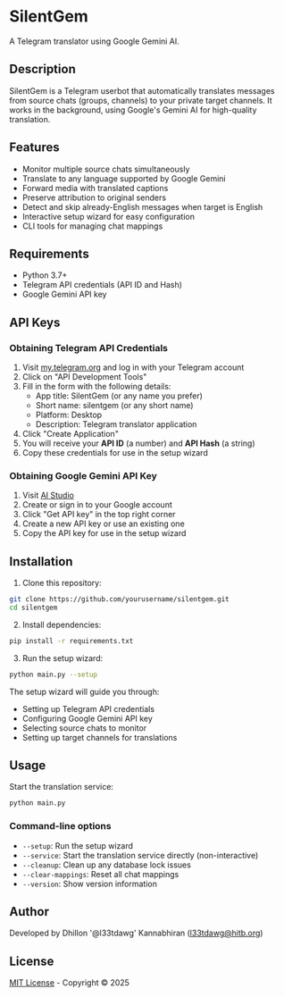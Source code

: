 # SilentGem

A Telegram translator using Google Gemini AI.

## Description

SilentGem is a Telegram userbot that automatically translates messages from source chats (groups, channels) to your private target channels. It works in the background, using Google's Gemini AI for high-quality translation.

## Features

- Monitor multiple source chats simultaneously
- Translate to any language supported by Google Gemini
- Forward media with translated captions
- Preserve attribution to original senders
- Detect and skip already-English messages when target is English
- Interactive setup wizard for easy configuration
- CLI tools for managing chat mappings

## Requirements

- Python 3.7+
- Telegram API credentials (API ID and Hash)
- Google Gemini API key

## API Keys

### Obtaining Telegram API Credentials

1. Visit [my.telegram.org](https://my.telegram.org/auth) and log in with your Telegram account
2. Click on "API Development Tools"
3. Fill in the form with the following details:
   - App title: SilentGem (or any name you prefer)
   - Short name: silentgem (or any short name)
   - Platform: Desktop
   - Description: Telegram translator application
4. Click "Create Application"
5. You will receive your **API ID** (a number) and **API Hash** (a string)
6. Copy these credentials for use in the setup wizard

### Obtaining Google Gemini API Key

1. Visit [AI Studio](https://aistudio.google.com/)
2. Create or sign in to your Google account
3. Click "Get API key" in the top right corner
4. Create a new API key or use an existing one
5. Copy the API key for use in the setup wizard

## Installation

1. Clone this repository:
```bash
git clone https://github.com/yourusername/silentgem.git
cd silentgem
```

2. Install dependencies:
```bash
pip install -r requirements.txt
```

3. Run the setup wizard:
```bash
python main.py --setup
```

The setup wizard will guide you through:
- Setting up Telegram API credentials
- Configuring Google Gemini API key
- Selecting source chats to monitor
- Setting up target channels for translations

## Usage

Start the translation service:
```bash
python main.py
```

### Command-line options

- `--setup`: Run the setup wizard
- `--service`: Start the translation service directly (non-interactive)
- `--cleanup`: Clean up any database lock issues
- `--clear-mappings`: Reset all chat mappings
- `--version`: Show version information

## Author

Developed by Dhillon '@l33tdawg' Kannabhiran (l33tdawg@hitb.org)

## License

[MIT License](LICENSE) - Copyright © 2025 